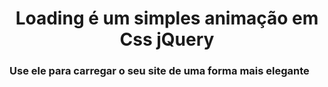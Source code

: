 <link href='http://fonts.googleapis.com/css?family=Open+Sans:300' rel='stylesheet' type='text/css'>

<h1 style="text-align:center;">Loading é um simples animação em Css jQuery</h1>
<h3>Use ele para carregar o seu site de uma forma mais elegante</h3>
